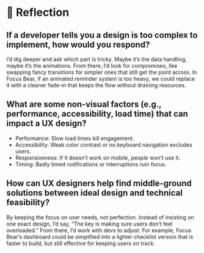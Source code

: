 # 📝 Reflection
## If a developer tells you a design is too complex to implement, how would you respond?
I’d dig deeper and ask which part is tricky. Maybe it’s the data handling, maybe it’s the animations. From there, I’d look for compromises, like swapping fancy transitions for simpler ones that still get the point across. In Focus Bear, if an animated reminder system is too heavy, we could replace it with a cleaner fade-in that keeps the flow without draining resources.
## What are some non-visual factors (e.g., performance, accessibility, load time) that can impact a UX design?
- Performance: Slow load times kill engagement.
- Accessibility: Weak color contrast or no keyboard navigation excludes users.
- Responsiveness: If it doesn’t work on mobile, people won’t use it.
- Timing: Badly timed notifications or interruptions ruin focus.
## How can UX designers help find middle-ground solutions between ideal design and technical feasibility?
By keeping the focus on user needs, not perfection. Instead of insisting on one exact design, I’d say, “The key is making sure users don’t feel overloaded.” From there, I’d work with devs to adjust. For example, Focus Bear’s dashboard could be simplified into a lighter checklist version that is faster to build, but still effective for keeping users on track.
